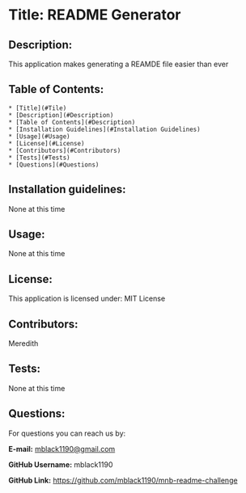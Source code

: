 # Title: README Generator

## Description: 
    
This application makes generating a REAMDE file easier than ever
            
 ## Table of Contents: 
    * [Title](#Tile)
    * [Description](#Description)
    * [Table of Contents](#Description)
    * [Installation Guidelines](#Installation Guidelines)
    * [Usage](#Usage)
    * [License](#License)
    * [Contributors](#Contributors)
    * [Tests](#Tests)
    * [Questions](#Questions)
            
## Installation guidelines: 

None at this time

## Usage: 

None at this time
            
## License:

This application is licensed under: MIT License
            
## Contributors: 

Meredith
            
## Tests:

None at this time
            
## Questions: 

For questions you can reach us by:

**E-mail:** mblack1190@gmail.com

**GitHub Username:** mblack1190

**GitHub Link:** https://github.com/mblack1190/mnb-readme-challenge
            
  